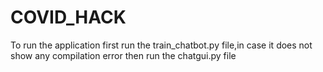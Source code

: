 # COVID_HACK
To run the application first run the train_chatbot.py file,in case it does not show any compilation error then run the chatgui.py file
